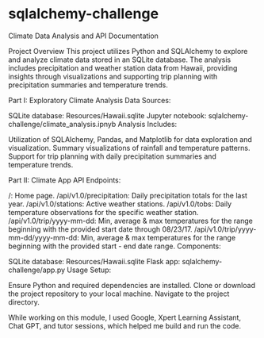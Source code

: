 # sqlalchemy-challenge
Climate Data Analysis and API Documentation

Project Overview
This project utilizes Python and SQLAlchemy to explore and analyze climate data stored in an SQLite database. The analysis includes precipitation and weather station data from Hawaii, providing insights through visualizations and supporting trip planning with precipitation summaries and temperature trends.

Part I: Exploratory Climate Analysis
Data Sources:

SQLite database: Resources/Hawaii.sqlite
Jupyter notebook: sqlalchemy-challenge/climate_analysis.ipnyb
Analysis Includes:

Utilization of SQLAlchemy, Pandas, and Matplotlib for data exploration and visualization.
Summary visualizations of rainfall and temperature patterns.
Support for trip planning with daily precipitation summaries and temperature trends.

Part II: Climate App
API Endpoints:

/: Home page.
/api/v1.0/precipitation: Daily precipitation totals for the last year.
/api/v1.0/stations: Active weather stations.
/api/v1.0/tobs: Daily temperature observations for the specific weather station.
/api/v1.0/trip/yyyy-mm-dd: Min, average & max temperatures for the range beginning with the provided start date through 08/23/17.
/api/v1.0/trip/yyyy-mm-dd/yyyy-mm-dd: Min, average & max temperatures for the range beginning with the provided start - end date range.
Components:

SQLite database: Resources/Hawaii.sqlite
Flask app: sqlalchemy-challenge/app.py
Usage
Setup:

Ensure Python and required dependencies are installed.
Clone or download the project repository to your local machine.
Navigate to the project directory.

While working on this module, I used Google, Xpert Learning Assistant, Chat GPT, and tutor sessions, which helped me build and run the code.
